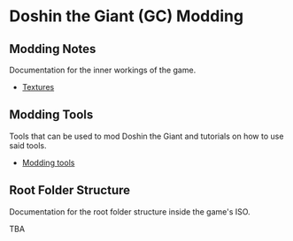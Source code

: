 # Doshin the Giant (GC) Modding

## Modding Notes
Documentation for the inner workings of the game.

* [Textures](Doshin_the_Giant_(GC)/Textures.md)

## Modding Tools
Tools that can be used to mod Doshin the Giant and tutorials on how to use said tools.

* [Modding tools](Doshin_the_Giant_(GC)/Modding_Tools.md)

## Root Folder Structure
Documentation for the root folder structure inside the game's ISO.

TBA
